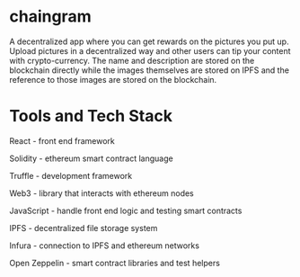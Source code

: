 # chaingram

A decentralized app where you can get rewards on the pictures you put up. Upload pictures in a decentralized way and other users can tip your content with crypto-currency. The name and description are stored on the blockchain directly while the images themselves are stored on IPFS and the reference to those images are stored on the blockchain.

# Tools and Tech Stack

React - front end framework

Solidity - ethereum smart contract language

Truffle - development framework

Web3 - library that interacts with ethereum nodes

JavaScript - handle front end logic and testing smart contracts

IPFS - decentralized file storage system

Infura - connection to IPFS and ethereum networks

Open Zeppelin - smart contract libraries and test helpers

